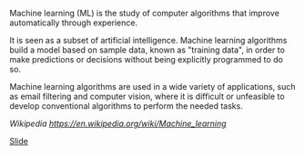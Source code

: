 Machine learning (ML) is the study of computer algorithms that improve automatically through experience.

It is seen as a subset of artificial intelligence. Machine learning algorithms build a model based on sample data, known as "training data", in order to make predictions or decisions without being explicitly programmed to do so.

Machine learning algorithms are used in a wide variety of applications, such as email filtering and computer vision, where it is difficult or unfeasible to develop conventional algorithms to perform the needed tasks.

*Wikipedia https://en.wikipedia.org/wiki/Machine_learning*

[Slide](./MachineLearningSlide.html)